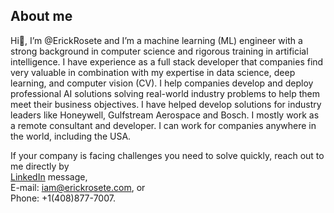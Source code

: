 ## About me
<p> Hi👋, I’m @ErickRosete and I’m a machine learning (ML) engineer with a strong background in computer science and rigorous training in artificial intelligence. I have experience as a full stack developer that companies find very valuable in combination with my expertise in data science, deep learning, and computer vision (CV).
I help companies develop and deploy professional AI solutions solving real-world industry problems to help them meet their business objectives. I have helped develop solutions for industry leaders like Honeywell, Gulfstream Aerospace and Bosch. I mostly work as a remote consultant and developer. I can work for companies anywhere in the world, including the USA.
</p>

If your company is facing challenges you need to solve quickly, reach out to me directly by<br />
[LinkedIn](https://www.linkedin.com/in/erickrosete/) message,<br>
E-mail: iam@erickrosete.com, or<br>
Phone: +1(408)877-7007.
